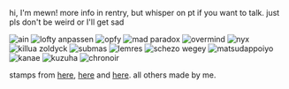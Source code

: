 hi, I'm mewn! more info in rentry, but whisper on pt if you want to talk. just pls don't be weird or I'll get sad

  
![ain](https://i.imgur.com/CdJ8ha1.png) ![lofty anpassen](https://files.catbox.moe/7c743u.gif) ![opfy](https://i.imgur.com/PDgcbSy.gif) ![mad paradox](https://i.imgur.com/vLsgpJU.gif) ![overmind](https://i.imgur.com/12IBQai.gif) ![nyx](https://i.imgur.com/KvA7TBX.gif) 
![killua zoldyck](https://64.media.tumblr.com/f2854901ec8b08ae004b5d2b62fcc77e/tumblr_pd0rjiQMd51xbgu08o7_100.gif) ![submas](https://64.media.tumblr.com/6866991f4055acab73c89f23e8fb3dcf/2647beeb24a39fba-ec/s100x200/c69d92e18a6e297e8a7e7601ab913015cc4da88e.gif)
![lemres](https://64.media.tumblr.com/521a89b682aadc47573e297b75317d99/e02cf7239140df0e-b1/s100x200/e1382de5002ce422aed2d5c321fd9756cddff220.png) ![schezo wegey](https://64.media.tumblr.com/d01901dbab7f4e40fafb15a2156e8e10/f2f5455631e66416-98/s100x200/f553482598fc6606d798dac7711f9d7911cbcae3.png)
![matsudappoiyo](https://i.imgur.com/MWkP2fc.png) ![kanae](https://i.imgur.com/rjSDOUR.gif) ![kuzuha](https://i.imgur.com/0WoU6iE.gif) ![chronoir](https://i.imgur.com/r5GBI71.gif) 

stamps from [here](https://stampkin.tumblr.com), [here](https://www.deviantart.com/iddle-diddle/art/Subway-Master-stamp-196619730) and [here](https://www.deviantart.com/simlishbacon/gallery/42786513/stamp). all others made by me.
<!---
ainfortnite/ainfortnite is a ✨ special ✨ repository because its `README.md` (this file) appears on your GitHub profile.
You can click the Preview link to take a look at your changes.
--->
